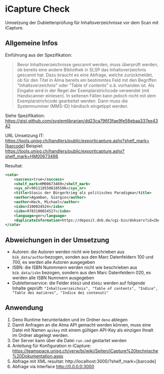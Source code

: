 # iCapture Check

Umsetzung der Dublettenprüfung für Inhaltsverzeichnisse vor dem Scan mit
iCapture.

## Allgemeine Infos

Einführung aus der Spezifikation:

> Bevor Inhaltsverzeichnisse gescannt werden, muss überprüft werden, ob bereits
> eine andere Bibliothek in SLSP das Inhaltsverzeichnis gescannt hat. Dazu
> braucht es eine Abfrage, welche zurückmeldet, ob für den Titel in Alma bereits
> ein bestimmtes Feld mit den Begriffen "Inhaltsverzeichnis" oder "Table of
> contents" o.ä. vorhanden ist. Als Eingabe wird in der Regel der
> Exemplarstrichcode verwendet (mit Handscanner einlesen). In seltenen Fällen
> kann jedoch nicht mit dem Exemplarstrichcode gearbeitet werden. Dann muss die
> Systemnummer (MMS-ID) händisch eingetippt werden.

Siehe Spezifikation:
https://gist.github.com/systemlibrarian/dd23ca796f3fae9fe58ebaa337ee4342

URL Umsetzung IT:
https://tools.unisg.ch/handlers/public/exporticapture.ashx?shelf_mark=[barcode]
Beispiel:
https://tools.unisg.ch/handlers/public/exporticapture.ashx?shelf_mark=HM00673466

Resultat:

```xml
<cata>
	<success>true</success>
	<shelf_mark>HM00673469</shelf_mark>
	<sys_nr>9911105508105506</sys_nr>
	<title>Stasis der Bürgerkrieg als politisches Paradigma</title>
	<author>Agamben, Giorgio</author>
	<author>Hack, Michael</author>
	<isbn>3100024524</isbn>
	<isbn>9783100024527</isbn>
	<language>ger</language>
	<duplicateInformation>https://deposit.dnb.de/cgi-bin/dokserv?id=2bed5aca0e2c4042aad532c86bf364de&prov=M&dok_var=1&dok_ext=htm Inhaltstext Titelblatt und Inhaltsverzeichnis PDF https://urn.ub.unibe.ch/urn:ch:slsp:hsg:3100024524:ihv:pdf </duplicateInformation>
</cata>
```

## Abweichungen in der Umsetzung

- Autoren: die Autoren werden nicht wie beschrieben aus
  `bib_data/author`bezogen, sonden aus den Marc Datenfeldern 100 und 700, es
  werden alle Autoren ausgegeben
- ISBN: die ISBN Nummmern werden nicht wie beschrieben aus `bib_data/isbn`
  bezogen, sondern aus den Marc Datenfeldern 020, es werden alle ISBN Nummern
  ausgegeben
- Dublettenservice: die Felder `856$3` und `856$z` werden auf folgende Inhalte
  geprüft:
  `"Inhaltsverzeichnis", "Table of contents", "Indice", "Table des matières", "Indice dei contenuti"`

## Anwendung

1. Deno Runtime herunterladen und im Ordner `deno` ablegen
2. Damit Anfragen an die Alma API gemacht werden können, muss eine Datei mit
   Namen `apikey` mit einem gültigen API-Key als einzigen Ihnalt im Ordner
   abgelegt werden.
3. Der Server kann über die Datei `run.cmd` gestartet werden
4. Anleitung für Konfiguration in iCapture:
   https://teamspace.unisg.ch/verw/bi/wiki/Seiten/iCapture%20technische%20Dokumentation.aspx
5. Abfrage mit XML resultat: http://localhost:3000/?shelf_mark=[barcode]
6. Abfrage via Interface http://0.0.0.0:3000
